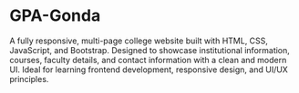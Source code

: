 # GPA-Gonda
A fully responsive, multi-page college website built with HTML, CSS, JavaScript, and Bootstrap. Designed to showcase institutional information, courses, faculty details, and contact information with a clean and modern UI. Ideal for learning frontend development, responsive design, and UI/UX principles.
